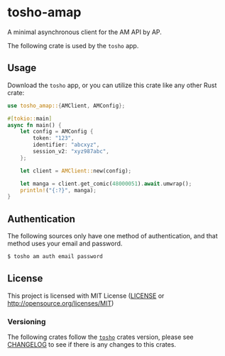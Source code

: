 # tosho-amap

A minimal asynchronous client for the AM API by AP.

The following crate is used by the `tosho` app.

## Usage

Download the `tosho` app, or you can utilize this crate like any other Rust crate:

```rust
use tosho_amap::{AMClient, AMConfig};

#[tokio::main]
async fn main() {
    let config = AMConfig {
        token: "123",
        identifier: "abcxyz",
        session_v2: "xyz987abc",
    };

    let client = AMClient::new(config);

    let manga = client.get_comic(48000051).await.umwrap();
    println!("{:?}", manga);
}
```

## Authentication

The following sources only have one method of authentication, and that method uses your email and password.

```bash
$ tosho am auth email password
```

## License

This project is licensed with MIT License ([LICENSE](https://github.com/noaione/tosho-mango/blob/master/LICENSE) or http://opensource.org/licenses/MIT)

### Versioning

The following crates follow the [`tosho`](https://crates.io/crates/tosho) crates version, please see [CHANGELOG](https://github.com/noaione/tosho-mango/blob/master/CHANGELOG.md) to see if there is any changes to this crates.

